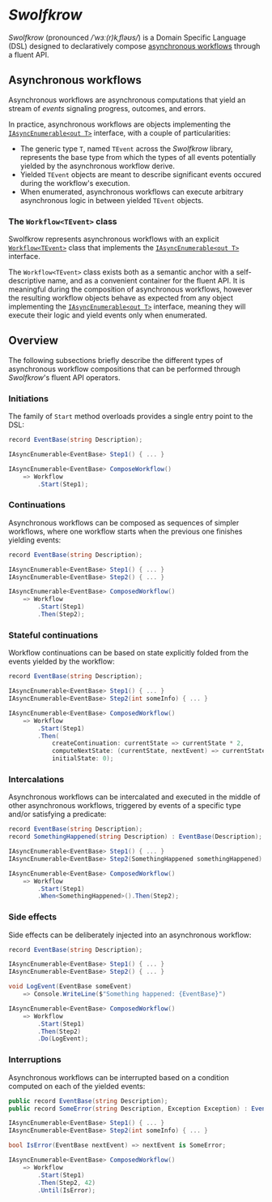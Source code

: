 # *Swolfkrow*

*Swolfkrow* (pronounced */ˈwɜː(r)kˌfləʊs/*) is a Domain Specific Language (DSL) designed to declaratively compose [asynchronous workflows](#asynchronous-workflows) through a fluent API.

## Asynchronous workflows

Asynchronous workflows are asynchronous computations that yield an stream of *events* signaling progress, outcomes, and errors.

In practice, asynchronous workflows are objects implementing the [`IAsyncEnumerable<out T>`][system.collections.generic.iasyncenumerable] interface, with a couple of particularities:

- The generic type `T`, named `TEvent` across the *Swolfkrow* library, represents the base type from which the types of all events potentially yielded by the asynchronous workflow derive.
- Yielded `TEvent` objects are meant to describe significant events occured during the workflow's execution.
- When enumerated, asynchronous workflows can execute arbitrary asynchronous logic in between yielded `TEvent` objects.

### The `Workflow<TEvent>` class

Swolfkrow represents asynchronous workflows with an explicit [`Workflow<TEvent>`][swolfkrow.workflow] class that implements the [`IAsyncEnumerable<out T>`][system.collections.generic.iasyncenumerable] interface.

The `Workflow<TEvent>` class exists both as a semantic anchor with a self-descriptive name, and as a convenient container for the fluent API. It is meaningful during the composition of asynchronous workflows, however the resulting workflow objects behave as expected from any object implementing the [`IAsyncEnumerable<out T>`][system.collections.generic.iasyncenumerable] interface, meaning they will execute their logic and yield events only when enumerated.


## Overview

The following subsections briefly describe the different types of asynchronous workflow compositions that can be performed through *Swolfkrow*'s fluent API operators.

### Initiations

The family of `Start` method overloads provides a single entry point to the DSL:

```csharp
record EventBase(string Description);

IAsyncEnumerable<EventBase> Step1() { ... }

IAsyncEnumerable<EventBase> ComposeWorkflow()
    => Workflow
        .Start(Step1);
```

### Continuations

Asynchronous workflows can be composed as sequences of simpler workflows, where one workflow starts when the previous one finishes yielding events:

```csharp
record EventBase(string Description);

IAsyncEnumerable<EventBase> Step1() { ... }
IAsyncEnumerable<EventBase> Step2() { ... }

IAsyncEnumerable<EventBase> ComposedWorkflow()
    => Workflow
        .Start(Step1)
        .Then(Step2);
```

### Stateful continuations

Workflow continuations can be based on state explicitly folded from the events yielded by the workflow:

```csharp
record EventBase(string Description);

IAsyncEnumerable<EventBase> Step1() { ... }
IAsyncEnumerable<EventBase> Step2(int someInfo) { ... }

IAsyncEnumerable<EventBase> ComposedWorkflow()
    => Workflow
        .Start(Step1)
        .Then(
            createContinuation: currentState => currentState * 2,
            computeNextState: (currentState, nextEvent) => currentState + 1,
            initialState: 0);
```

### Intercalations

Asynchronous workflows can be intercalated and executed in the middle of other asynchronous workflows, triggered by events of a specific type and/or satisfying a predicate:

```csharp
record EventBase(string Description);
record SomethingHappened(string Description) : EventBase(Description);

IAsyncEnumerable<EventBase> Step1() { ... }
IAsyncEnumerable<EventBase> Step2(SomethingHappened somethingHappened) { ... }

IAsyncEnumerable<EventBase> ComposedWorkflow()
    => Workflow
        .Start(Step1)
        .When<SomethingHappened>().Then(Step2);
```

### Side effects

Side effects can be deliberately injected into an asynchronous workflow:

```csharp
record EventBase(string Description);

IAsyncEnumerable<EventBase> Step1() { ... }
IAsyncEnumerable<EventBase> Step2() { ... }

void LogEvent(EventBase someEvent)
    => Console.WriteLine($"Something happened: {EventBase}")

IAsyncEnumerable<EventBase> ComposedWorkflow()
    => Workflow
        .Start(Step1)
        .Then(Step2)
        .Do(LogEvent);
```

### Interruptions

Asynchronous workflows can be interrupted based on a condition computed on each of the yielded events:

```csharp
public record EventBase(string Description);
public record SomeError(string Description, Exception Exception) : EventBase(Description);

IAsyncEnumerable<EventBase> Step1() { ... }
IAsyncEnumerable<EventBase> Step2(int someInfo) { ... }

bool IsError(EventBase nextEvent) => nextEvent is SomeError;

IAsyncEnumerable<EventBase> ComposedWorkflow()
    => Workflow
        .Start(Step1)
        .Then(Step2, 42)
        .Until(IsError);
```


[system.collections.generic.iasyncenumerable]: https://learn.microsoft.com/en-us/dotnet/api/system.collections.generic.iasyncenumerable-1

[swolfkrow.workflow]: ./src/Swolfkrow/Workflow.cs